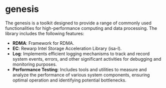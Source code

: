 # genesis

The genesis is a toolkit designed to provide a range of commonly used functionalities for high-performance computing and data processing. The library includes the following features:

- **RDMA**: Framework for RDMA.
- **EC**: Rewarp Intel Storage Acceleration Library (isa-l).
- **Log**: Implements efficient logging mechanisms to track and record system events, errors, and other significant activities for debugging and monitoring purposes.
- **Performance Testing**: Includes tools and utilities to measure and analyze the performance of various system components, ensuring optimal operation and identifying potential bottlenecks.

